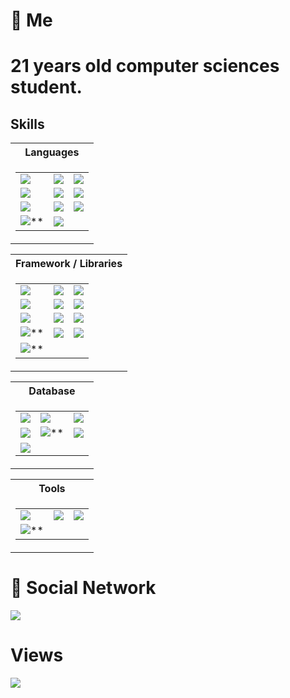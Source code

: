 # 📌 Me
21 years old computer sciences student.
=====
## Skills
<div align=center>
   <table>
      <tr>
         <th>
            Languages
         </th>
      </tr>
      <tr>
         <td>
            <table>
               <tr>
                  <td><img src="https://img.shields.io/badge/C%23-239120?style=for-the-badge&logo=c-sharp&logoColor=white"/>
                  </td>
                  <td><img src="https://img.shields.io/badge/C%2B%2B-00599C?style=for-the-badge&logo=c%2B%2B&logoColor=white"/>
                  </td>
                  <td><img src="https://img.shields.io/badge/Java-ED8B00?style=for-the-badge&logo=java&logoColor=white"/></td>
               </tr>
               <tr>
                  <td><img src="https://img.shields.io/badge/Kotlin-0095D5?&style=for-the-badge&logo=kotlin&logoColor=white"/>
                  <td><img src="https://img.shields.io/badge/PHP-777BB4?style=for-the-badge&logo=php&logoColor=white"/></td>
                  <td><img src="https://img.shields.io/badge/Python-FFD43B?style=for-the-badge&logo=python&logoColor=blue"/>
                  </td>
               </tr>
               <tr>
                  <td><img src="https://img.shields.io/badge/HTML5-E34F26?style=for-the-badge&logo=html5&logoColor=white"/></td>
                  <td><img src="https://img.shields.io/badge/CSS3-1572B6?style=for-the-badge&logo=css3&logoColor=white"/></td>
                  <td><img src="https://img.shields.io/badge/Power%20Fx-7F2157?style=for-the-badge&logo=powerfx&logoColor=white"/></td>
               </tr>
               <tr>
                  <td><img src="https://img.shields.io/badge/Lua-2C2D72?style=for-the-badge&logo=lua&logoColor=white"/>**</td>
                  <td><img src="https://img.shields.io/badge/JavaScript-F7DF1E?style=for-the-badge&logo=javascript&logoColor=white"/></td>
               </tr>
            </table>
         </td>
      </tr>
   </table>
   <table>
      <tr>
         <th>
            Framework / Libraries
         </th>
      </tr>
      <tr>
         <td>
            <table>
               <tr>
                  <td><img src="https://img.shields.io/badge/.NET-512BD4?style=for-the-badge&logo=dotnet&logoColor=white"/></td>
                  <td><img src="https://img.shields.io/badge/Nukkit-ED8B00?style=for-the-badge&logo=minecraft&logoColor=white"/></td>
                  <td><img src="https://img.shields.io/badge/Flask-000000?style=for-the-badge&logo=flask&logoColor=white"/></td>
               </tr>
               <tr>
                  <td><img src="https://img.shields.io/badge/Docker-2CA5E0?style=for-the-badge&logo=docker&logoColor=white"/></td>
                  <td><img src="https://img.shields.io/badge/Android-3DDC84?style=for-the-badge&logo=android&logoColor=white"/></td>
                  <td><img src="https://img.shields.io/badge/Power%20Apps-742774?style=for-the-badge&logo=powerapps&logoColor=white"/></td>
               </tr>
               <tr>
                  <td><img src="https://img.shields.io/badge/discord.py-eded1d?style=for-the-badge&logo=discord&logoColor=white"/></td>
                  <td><img src="https://img.shields.io/badge/opentk-0b79ef?style=for-the-badge&logo=opengl&logoColor=white"/></td>
                  <td><img src="https://img.shields.io/badge/Power%20Automate-0066FF?style=for-the-badge&logo=powerapps&logoColor=white"/></td>
               </tr>
               <tr>
                  <td><img src="https://img.shields.io/badge/Power%20BI-F2C811?style=for-the-badge&logo=powerbi&logoColor=white"/>**</td>
                  <td><img src="https://img.shields.io/badge/Jinja-B41717?style=for-the-badge&logo=jinja&logoColor=white"/></td>
                  <td><img src="https://img.shields.io/badge/JSON%20Web%20Token-000000?style=for-the-badge&logo=jsonwebtokens&logoColor=white"/></td>
               </tr>
               <tr>
                  <td><img src="https://img.shields.io/badge/FiveM-F40552?style=for-the-badge&logo=fivem&logoColor=white"/>**</td>
               </tr>
            </table>
         </td>
   </table>
   <table>
      <tr>
         <th>
            Database
         </th>
      </tr>
      <td>
         <table>
            <tr>
               <td><img src="https://img.shields.io/badge/Microsoft%20SQL%20Server-CC2927?style=for-the-badge&logo=microsoft%20sql%20server&logoColor=white"/></td>
               <td><img src="https://img.shields.io/badge/MySQL-005C84?style=for-the-badge&logo=mysql&logoColor=white"/></td>
               <td><img src="https://img.shields.io/badge/Dataverse-088142?style=for-the-badge&logo=dataverse&logoColor=white"/></td>
            </tr>
            <tr>
               <td><img src="https://img.shields.io/badge/Neo4J-4581C3?style=for-the-badge&logo=neo4j&logoColor=white"/></td>
               <td><img src="https://img.shields.io/badge/Redis-DC382D?style=for-the-badge&logo=redis&logoColor=white"/>**</td>
               <td><img src="https://img.shields.io/badge/MongoDB-47A248?style=for-the-badge&logo=mongodb&logoColor=white"/></td>
            </tr>
            <tr>
               <td><img src="https://img.shields.io/badge/SQLite-003B57?style=for-the-badge&logo=sqlite&logoColor=white"/></td>
            </tr>
         </table>
      </td>
   </table>
   <table>
      <tr>
         <th>
            Tools
         </th>
      </tr>
      <td>
         <table>
            <tr>
               <td><img src="https://img.shields.io/badge/Adobe%20Photoshop-31A8FF?style=for-the-badge&logo=Adobe%20Photoshop&logoColor=black"/></td>
               <td><img src="https://img.shields.io/badge/Blender-F5792A?style=for-the-badge&logo=blender&logoColor=white"/></td>
               <td><img src="https://img.shields.io/badge/Cinema%204D-011A6A?style=for-the-badge&logo=cinema4d&logoColor=white"/></td>
            </tr>
            <tr>
               <td><img src="https://img.shields.io/badge/Unity-FFFFFF?style=for-the-badge&logo=unity&logoColor=black"/>**</td>
            </tr>
         </table>
      </td>
   </table>
</div>

# 📧 Social Network
	
<a target="_blank" href="https://twitter.com/AwesomeLawffy"><img src="https://img.shields.io/badge/Twitter-1DA1F2?style=for-the-badge&logo=twitter&logoColor=white"/></a>

# Views
![](https://komarev.com/ghpvc/?username=awesomeluffy&color=blue&style=for-the-badge)
